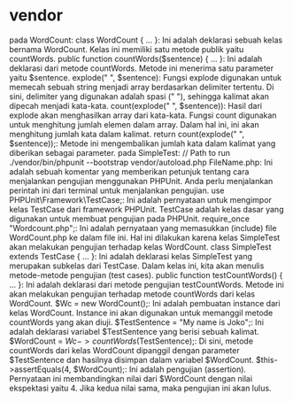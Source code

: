 # vendor
pada WordCount:
class WordCount { ... }: Ini adalah deklarasi sebuah kelas bernama WordCount. Kelas ini memiliki satu metode publik yaitu countWords.
public function countWords($sentence) { ... }: Ini adalah deklarasi dari metode countWords. Metode ini menerima satu parameter yaitu $sentence.
explode(" ", $sentence): Fungsi explode digunakan untuk memecah sebuah string menjadi array berdasarkan delimiter tertentu. Di sini, delimiter yang digunakan adalah spasi (" "), sehingga kalimat akan dipecah menjadi kata-kata.
count(explode(" ", $sentence)): Hasil dari explode akan menghasilkan array dari kata-kata. Fungsi count digunakan untuk menghitung jumlah elemen dalam array. Dalam hal ini, ini akan menghitung jumlah kata dalam kalimat.
return count(explode(" ", $sentence));: Metode ini mengembalikan jumlah kata dalam kalimat yang diberikan sebagai parameter.
pada SimpleTest:
// Path to run ./vendor/bin/phpunit --bootstrap vendor/autoload.php FileName.php: Ini adalah sebuah komentar yang memberikan petunjuk tentang cara menjalankan pengujian menggunakan PHPUnit. Anda perlu menjalankan perintah ini dari terminal untuk menjalankan pengujian.
use PHPUnit\Framework\TestCase;: Ini adalah pernyataan untuk mengimpor kelas TestCase dari framework PHPUnit. TestCase adalah kelas dasar yang digunakan untuk membuat pengujian pada PHPUnit.
require_once "Wordcount.php";: Ini adalah pernyataan yang memasukkan (include) file WordCount.php ke dalam file ini. Hal ini dilakukan karena kelas SimpleTest akan melakukan pengujian terhadap kelas WordCount.
class SimpleTest extends TestCase { ... }: Ini adalah deklarasi kelas SimpleTest yang merupakan subkelas dari TestCase. Dalam kelas ini, kita akan menulis metode-metode pengujian (test cases).
public function testCountWords() { ... }: Ini adalah deklarasi dari metode pengujian testCountWords. Metode ini akan melakukan pengujian terhadap metode countWords dari kelas WordCount.
$Wc = new WordCount();: Ini adalah pembuatan instance dari kelas WordCount. Instance ini akan digunakan untuk memanggil metode countWords yang akan diuji.
$TestSentence = "My name is Joko";: Ini adalah deklarasi variabel $TestSentence yang berisi sebuah kalimat.
$WordCount = $Wc->countWords($TestSentence);: Di sini, metode countWords dari kelas WordCount dipanggil dengan parameter $TestSentence dan hasilnya disimpan dalam variabel $WordCount.
$this->assertEquals(4, $WordCount);: Ini adalah pengujian (assertion). Pernyataan ini membandingkan nilai dari $WordCount dengan nilai ekspektasi yaitu 4. Jika kedua nilai sama, maka pengujian ini akan lulus.
